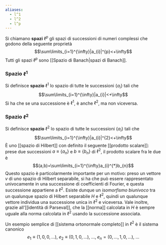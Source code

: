 ```yaml
---
aliases:
  - l^1
  - l^2
  - l^p
---
```

Si chiamano **spazi** $\ell^{p}$ gli spazi di successioni di numeri complessi che godono della seguente proprietà
$$\sum\limits_{i=1}^{\infty}|a_{i}|^{p}<+\infty$$
Tutti gli spazi $\ell^{p}$ sono [[Spazio di Banach|spazi di Banach]].
### Spazio $\ell^{1}$
Si definisce **spazio** $\ell^{1}$ lo spazio di tutte le successioni $\{a_{i}\}$ tali che
$$\sum\limits_{i=1}^{\infty}|a_{i}|<+\infty$$
Si ha che se una successione è $\ell^{1}$, è anche $\ell^{2}$, ma non viceversa.
### Spazio $\ell^{2}$
Si definisce **spazio** $\ell^{2}$ lo spazio di tutte le successioni $\{a_{i}\}$ tali che
$$\sum\limits_{i=1}^{\infty}|a_{i}|^{2}<+\infty$$
È uno [[spazio di Hilbert]] con definito il seguente [[prodotto scalare]]: prese due successioni $a\equiv\{a_{n}\}$ e $b\equiv\{b_{n}\}$ di $\ell^{2}$, il prodotto scalare fra le due è
$$(a,b)=\sum\limits_{i=1}^{\infty}a_{i}^{*}b_{n}$$
Questo spazio è particolarmente importante per un motivo: preso un vettore $v$ di uno spazio di Hilbert separabile, si ha che può essere rappresentato univocamente in una successione di coefficienti di Fourier, e questa successione appartiene a $\ell^{2}$. Esiste dunque un *isomorfismo biunivoco* tra un qualunque spazio di Hilbert separabile $H$ e $\ell^{2}$, quindi un qualunque vettore individua una successione unica in $\ell^{2}$ e viceversa. Vale inoltre, grazie all'[[identità di Parseval]], che la [[norma]] calcolata in $H$ è sempre uguale alla norma calcolata in $\ell^{2}$ usando la successione associata.

Un esempio semplice di [[sistema ortonormale completo]] in $\ell^{2}$ è il sistema canonico
$$e_{1}\equiv(1,0,0,\ldots),\;e_{2}\equiv(0,1,0,\ldots),\;\ldots,\;e_{n}=(0,\ldots,1,0,\ldots),\;\ldots$$
